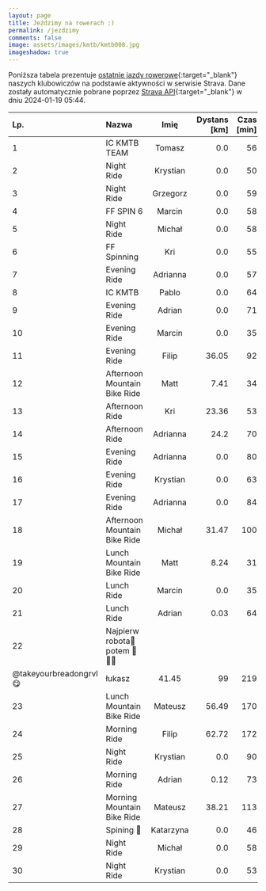 ```yaml
---
layout: page
title: Jeździmy na rowerach :)
permalink: /jezdzimy
comments: false
image: assets/images/kmtb/kmtb008.jpg
imageshadow: true
---
```


Poniższa tabela prezentuje [ostatnie jazdy rowerowe](https://www.strava.com/clubs/336381){:target="_blank"} naszych klubowiczów na podstawie aktywności w serwisie Strava. Dane zostały automatycznie pobrane poprzez [Strava API](https://developers.strava.com/docs/reference/#api-Clubs-getClubActivitiesById){:target="_blank"} w dniu 2024-01-19 05:44.

Lp. | Nazwa | Imię | Dystans [km] | Czas [min] | Wysokość [m]
:--- | :--- | :---: | ---: | ---: | ---:
1|IC KMTB TEAM|Tomasz|0.0|56|
2|Night Ride|Krystian|0.0|50|
3|Night Ride|Grzegorz|0.0|59|
4|FF SPIN 6|Marcin|0.0|58|
5|Night Ride|Michał|0.0|58|
6|FF Spinning|Kri|0.0|55|
7|Evening Ride|Adrianna|0.0|57|
8|IC KMTB|Pablo|0.0|64|
9|Evening Ride|Adrian|0.0|71|
10|Evening Ride|Marcin|0.0|35|
11|Evening Ride|Filip|36.05|92|138
12|Afternoon Mountain Bike Ride|Matt|7.41|34|39
13|Afternoon Ride|Kri|23.36|53|
14|Afternoon Ride|Adrianna|24.2|70|75
15|Evening Ride|Adrianna|0.0|80|
16|Evening Ride|Krystian|0.0|63|
17|Evening Ride|Adrianna|0.0|84|
18|Afternoon Mountain Bike Ride|Michał|31.47|100|130
19|Lunch Mountain Bike Ride|Matt|8.24|31|29
20|Lunch Ride|Marcin|0.0|35|
21|Lunch Ride|Adrian|0.03|64|
22|Najpierw robota🍞potem 🥳🚵‍♂️
@takeyourbreadongrvl😋|łukasz|41.45|99|219
23|Lunch Mountain Bike Ride|Mateusz|56.49|170|438
24|Morning Ride|Filip|62.72|172|341
25|Night Ride|Krystian|0.0|90|
26|Morning Ride|Adrian|0.12|73|
27|Morning Mountain Bike Ride|Mateusz|38.21|113|133
28|Spining 🚴|Katarzyna|0.0|46|
29|Night Ride|Michał|0.0|58|
30|Night Ride|Krystian|0.0|53|
